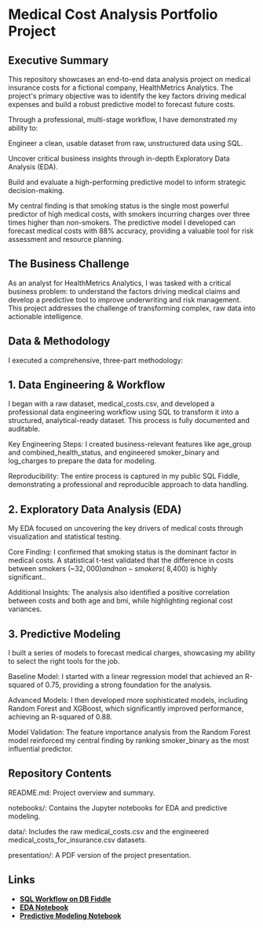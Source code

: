 # Medical Cost Analysis Portfolio Project

## Executive Summary
This repository showcases an end-to-end data analysis project on medical insurance costs for a fictional company, HealthMetrics Analytics. The project's primary objective was to identify the key factors driving medical expenses and build a robust predictive model to forecast future costs.

Through a professional, multi-stage workflow, I have demonstrated my ability to:

Engineer a clean, usable dataset from raw, unstructured data using SQL.

Uncover critical business insights through in-depth Exploratory Data Analysis (EDA).

Build and evaluate a high-performing predictive model to inform strategic decision-making.

My central finding is that smoking status is the single most powerful predictor of high medical costs, with smokers incurring charges over three times higher than non-smokers. The predictive model I developed can forecast medical costs with 88% accuracy, providing a valuable tool for risk assessment and resource planning.

## The Business Challenge
As an analyst for HealthMetrics Analytics, I was tasked with a critical business problem: to understand the factors driving medical claims and develop a predictive tool to improve underwriting and risk management. This project addresses the challenge of transforming complex, raw data into actionable intelligence.

## Data & Methodology
I executed a comprehensive, three-part methodology:

## 1. Data Engineering & Workflow
I began with a raw dataset, medical_costs.csv, and developed a professional data engineering workflow using SQL to transform it into a structured, analytical-ready dataset. This process is fully documented and auditable.

Key Engineering Steps: I created business-relevant features like age_group and combined_health_status, and engineered smoker_binary and log_charges to prepare the data for modeling.

Reproducibility: The entire process is captured in my public SQL Fiddle, demonstrating a professional and reproducible approach to data handling.

## 2. Exploratory Data Analysis (EDA)
My EDA focused on uncovering the key drivers of medical costs through visualization and statistical testing.

Core Finding: I confirmed that smoking status is the dominant factor in medical costs. A statistical t-test validated that the difference in costs between smokers (~$32,000) and non-smokers (~$8,400) is highly significant..

Additional Insights: The analysis also identified a positive correlation between costs and both age and bmi, while highlighting regional cost variances.

## 3. Predictive Modeling
I built a series of models to forecast medical charges, showcasing my ability to select the right tools for the job.

Baseline Model: I started with a linear regression model that achieved an R-squared of 0.75, providing a strong foundation for the analysis.

Advanced Models: I then developed more sophisticated models, including Random Forest and XGBoost, which significantly improved performance, achieving an R-squared of 0.88.

Model Validation: The feature importance analysis from the Random Forest model reinforced my central finding by ranking smoker_binary as the most influential predictor.

## Repository Contents
README.md: Project overview and summary.

notebooks/: Contains the Jupyter notebooks for EDA and predictive modeling.

data/: Includes the raw medical_costs.csv and the engineered medical_costs_for_insurance.csv datasets.

presentation/: A PDF version of the project presentation.

## Links
* [**SQL Workflow on DB Fiddle**](https://www.db-fiddle.com/f/nb6pePvo4zH7tUaLi9aEYB/0)
* [**EDA Notebook**](https://colab.research.google.com/drive/1e2GU8vQhvM7-qOJjWaGIGlypI_fG2_T_#scrollTo=8MUlAw8aIBYc)
* [**Predictive Modeling Notebook**](https://colab.research.google.com/drive/1eJuYwVs19c4y0B8VIs5xQ7T258kTuUpg#scrollTo=CFelhxz_AqR0)
